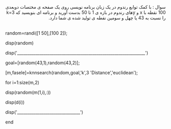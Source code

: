 <div dir="rtl">
سوال : با کمک توابع رندوم در یک زبان برنامه نویسی روی یک صفحه ی مختصات دوبعدی 100 نقطه با x و yهای رندوم در بازه ی 1 تا 50 بدست آورید و برنامه ای بنویسید که k=3 را نسبت به 43 یا چهل و سومین نقطه ی تولید شده ی شما دارد.
</div>
<br/>  

random=randi([1 50],[100 2]);

disp(random)

disp('_______________________________________________________________')

goal=[random(43,1),random(43,2)];

[m,fasele]=knnsearch(random,goal,'k',3 'Distance','euclidean');

for i=1:size(m,2)

disp(random(m(1,i),:))

disp(d(i))

disp('_______________________________')

end
